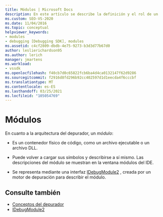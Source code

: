 ```yaml
---
title: Módulos | Microsoft Docs
description: En este artículo se describe la definición y el rol de un módulo en la arquitectura del depurador de Visual Studio.
ms.custom: SEO-VS-2020
ms.date: 11/04/2016
ms.topic: conceptual
helpviewer_keywords:
- modules
- debugging [Debugging SDK], modules
ms.assetid: c4cf2809-dbdb-4e75-9273-b3d3d77b67d0
author: leslierichardson95
ms.author: lerich
manager: jmartens
ms.workload:
- vssdk
ms.openlocfilehash: f40cb7d0c65822fcb6ba4d4ca0132147f62d9286
ms.sourcegitcommit: f2916d8fd296b92cc402597d1d1eecda4f6cccbf
ms.translationtype: MT
ms.contentlocale: es-ES
ms.lasthandoff: 03/25/2021
ms.locfileid: "105054769"
---
```

# <a name="modules"></a>Módulos
En cuanto a la arquitectura del depurador, un *módulo*:

- Es un contenedor físico de código, como un archivo ejecutable o un archivo DLL.

- Puede volver a cargar sus símbolos y describirse a sí mismo. Las descripciones del módulo se muestran en la ventana módulos del IDE.

- Se representa mediante una interfaz [IDebugModule2](../../extensibility/debugger/reference/idebugmodule2.md) , creada por un motor de depuración para describir el módulo.

## <a name="see-also"></a>Consulte también
- [Conceptos del depurador](../../extensibility/debugger/debugger-concepts.md)
- [IDebugModule2](../../extensibility/debugger/reference/idebugmodule2.md)
